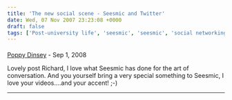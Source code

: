 ```yaml
---
title: 'The new social scene - Seesmic and Twitter'
date: Wed, 07 Nov 2007 23:23:08 +0000
draft: false
tags: ['Post-university life', 'seesmic', 'seesmic', 'social networking', 'twitter', 'twitter']
---
```



#### 
[Poppy Dinsey](http://thesnarkygirls.blogspot.com "p.dinsey@gmail.com") - <time datetime="2008-09-08 22:36:05">Sep 1, 2008</time>

Lovely post Richard, I love what Seesmic has done for the art of conversation. And you yourself bring a very special something to Seesmic, I love your videos....and your accent! ;-)
<hr />
